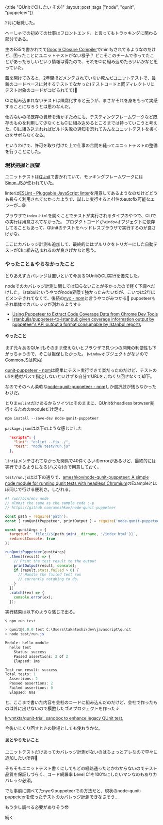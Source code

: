 {:title "QUnitでCIしたい その1"
 :layout :post
 :tags  ["node", "qunit", "puppeteer"]}

2月に転職した。

へーしゃでの初めての仕事はフロントエンド、と言ってもトラッキングに関わる部分である。

生のES5で書かれてて[Google Closure Compiler](https://github.com/google/closure-compiler)でminifyされてるようなのだけど、困ったことにユニットテストがない様子？
どこそこのチームで作ってたことがあったらしいという情報は得たので、それをCIに組み込めたらいいかなと思っていた。

蓋を開けてみると、2年間ほどメンテされていない死んだユニットテストで、最新のコードベースに対するテストでなかった(テストコードと同ディレクトリにテスト対象のコードがコピられてて)🤔

CIに組み込まれないテストは陳腐化すると云うが、まさかそれを身をもって実感することになろうとは思わなんだ。

~~仕方ないので~~既存の資産を活かすためにも、テスティングフレームワークなど既存のものを利用して少なくともCIに組み込めるところまでは持っていこうと考えた。CIに組み込まれればビルド失敗の通知を恐れてみんなユニットテストを書くのをサボらなくなる。

というわけで、許可を取り付けた上で仕事の合間を縫ってユニットテストの整備を行うことにした。

### 現状把握と展望

ユニットテストは[QUnit](https://qunitjs.com/)で書かれていて、モッキングフレームワークには[Sinon.JS](https://sinonjs.org/)が使われていた。

linterは[ESLint - Pluggable JavaScript linter](https://eslint.org/)を用意してあるようなのだけどどうも長らく利用されてなかったようで、試しに実行すると41件のautofix可能なエラーが...😅

ブラウザで`index.html`を開くことでテストが実行されるタイプのやつで、CLIでの実行は用意されてなかった。
プロダクトコードが`window`オブジェクトに依存してることもあって、QUnitのテストをヘッドレスブラウザで実行するのが良さげかな。

ここにカバレッジ計測も追加して、最終的にはプルリクをトリガーにした自動テストがCIに組み込まれるのが良さげかなと思う。

### やったこと＆やらなかったこと

とりあえずカバレッジは置いといて今あるQUnitのCLI実行を優先した。

nodeでのカバレッジ計測に関しては知らないことが多かったので軽く下調べだけした。
istabulというやつがnode界隈で強かったみたいだが、こいつは2年ほどメンテされてなくて、後続の[nyc - npm](https://www.npmjs.com/package/nyc)と言うやつがみつかる👀
puppeteerもそれ単体でカバレッジが測れるようす↓

- [Using Puppeteer to Extract Code Coverage Data from Chrome Dev Tools](https://www.philkrie.me/2018/07/04/extracting-coverage.html)
- [istanbuljs/puppeteer-to-istanbul: given coverage information output by puppeteer's API output a format consumable by Istanbul reports](https://github.com/istanbuljs/puppeteer-to-istanbul)

#### やったこと

まず元々あるQUnitもそのまま使えないとブラウザで見つつの開発の利便性も下がっちゃうので、そこは担保したかった。
(`window`オブジェクトがないのでCommonJSは死ぬ)

[qunit-puppeteer - npm](https://www.npmjs.com/package/qunit-puppeteer)は簡単にテスト実行できて楽だったのだけど、テストのurlを絶対パスで指定しないといけず＆自分でURLをこねくり回せなくて却下。

なのでそのへん柔軟な[node-qunit-puppeteer - npm](https://www.npmjs.com/package/node-qunit-puppeteer)しか選択肢が残らなかったわけだ。

とりま`eslint`だけあるからソイツはそのままに、QUnitをheadless browser実行するためのmoduleだけ足す。

```powershell
npm install --save-dev node-qunit-puppeteer
```

`package.json`は以下のような感じにした

```json
  "scripts": {
    "lint": "eslint --fix ./",
    "test": "node test/run.js"
  },
```

`lint`はメンテされてなかった関係で40件くらいのerrorがあるけど、最終的には実行できるようになる(ハズな)ので用意しておく。

`test/run.js`は以下の通りで、[ameshkov/node-qunit-puppeteer: A simple node module for running qunit tests with headless Chromium](https://github.com/ameshkov/node-qunit-puppeteer)のExampleとほぼ同じで行ける便利さ。しびれる。


```js
#! /usr/bin/env node
// almost the same as the sample code :-p
// https://github.com/ameshkov/node-qunit-puppeteer

const path = require('path');
const { runQunitPuppeteer, printOutput } = require('node-qunit-puppeteer');

const qunitArgs = {
  targetUrl: `file://${path.join(__dirname, '/index.html')}`,
  redirectConsole: true
};

runQunitPuppeteer(qunitArgs)
  .then((result) => {
    // Print the test result to the output
    printOutput(result, console);
    if (result.stats.failed > 0) {
      // Handle the failed test run
      // currently notghing to do.
    }
  })
  .catch((ex) => {
    console.error(ex);
  });
```

実行結果は以下のような感じで出る。

```powershell
$ npm run test

> qunit@1.0.0 test C:\Users\takatoshi\dev\javascript\qunit
> node test/run.js

Module: hello module
  hello test
    Status: success
    Passed assertions: 2 of 2
    Elapsed: 1ms

Test run result: success
Total tests: 1
  Assertions: 2
  Passed assertions: 2
  Failed assertions: 0
  Elapsed: 8ms
```

と、ここまで書いた内容を会社のコードに組み込んだのだけど、会社で作ったものは外に出せないので模倣したゴミプロジェクトを作った↓

[krymtkts/qunit-trial: sandbox to enhance legacy QUnit test.](https://github.com/krymtkts/qunit-trial)

今後いじくり回すときの砂場としても使おうかな。

#### あとやりたいこと

ユニットテストだけあってカバレッジ計測がないのはちょっとアレなので早々に追加したい所存🤔

そもそもユニットテスト書くにしてもどの経路通ったとかわからないのでテスト品質を保証しづらく、コード網羅率 Level C1を100%にしたいマンなのもありカバレッジ必須。

でも事前に調べてたnycやpuppeteerでの方法だと、現状のnode-qunit-puppeteerを使ったテストのカバレッジ計測できなさそう...

もう少し調べる必要がありそう😳

続く
